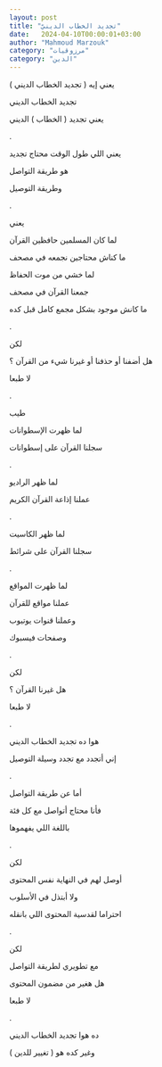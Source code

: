 ```yaml
---
layout: post
title: "تجديد الخطاب الدينيّ"
date:   2024-04-10T00:00:01+03:00
author: "Mahmoud Marzouk"
category: "مرزوقيات"
category: "الدين"
---
```



يعني إيه ( تجديد الخطاب الديني )

تجديد الخطاب الديني

يعني تجديد ( الخطاب ) الديني

.

يعني اللي طول الوقت محتاج تجديد

هو طريقة التواصل

وطريقة التوصيل

.

يعني

لما كان المسلمين حافظين القرآن

ما كناش محتاجين نجمعه في مصحف

لما خشي من موت الحفاظ

جمعنا القرآن في مصحف

ما كانش موجود بشكل مجمع كامل قبل كده

.

لكن

هل أضفنا أو حذفنا أو غيرنا شيء من القرآن ؟

لا طبعا

.

طيب

لما ظهرت الإسطوانات

سجلنا القرآن على إسطوانات

.

لما ظهر الراديو

عملنا إذاعة القرآن الكريم

.

لما ظهر الكاسيت

سجلنا القرآن على شرائط

.

لما ظهرت المواقع

عملنا مواقع للقرآن

وعملنا قنوات يوتيوب

وصفحات فيسبوك

.

لكن

هل غيرنا القرآن ؟

لا طبعا

.

هوا ده تجديد الخطاب الديني

إني أتجدد مع تجدد وسيلة التوصيل

.

أما عن طريقة التواصل

فأنا محتاج أتواصل مع كل فئة

باللغة اللي يفهموها

.

لكن

أوصل لهم في النهاية نفس المحتوى

ولا أبتذل في الأسلوب

احتراما لقدسية المحتوى اللي بانقله

.

لكن

مع تطويري لطريقة التواصل

هل هغير من مضمون المحتوى

لا طبعا

.

ده هوا تجديد الخطاب الديني

وغير كده هو ( تغيير للدين )
